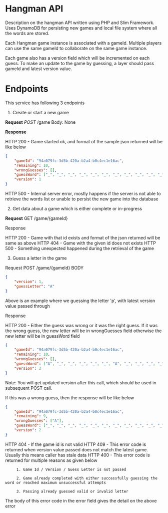 # Hangman API

Description on the hangman API written using PHP and Slim Framework. Uses DynamoDB for persisting new games and local file system where all the words are stored.

Each Hangman game instance is associated with a gameId. Multiple players can use the same gameId to collaborate on the same game instance.

Each game also has a version field which will be incremented on each guess. To make an update to the game by guessing, a layer should pass gameId and latest version value.

# Endpoints

This service has following 3 endpoints

 1. Create or start a new game

**Request**
*POST* /game
Body: None

**Response**

HTTP 200 - Game started ok, and format of the sample json returned will be like below
```json
{
    "gameId": "94a079fc-3d5b-420a-b2a4-b0c4ec1e16ac",
    "remaining": 10,
    "wrongGuesses": [],
    "guessWord": ["_", "_", "_", "_", "_", "_", "_", "_", "_", "_", "_"],
    "version": 1
}
```

HTTP 500 - Internal server error, mostly happens if the server is not able to retrieve the words list or unable to persist the new game into the database

 2. Get data about a game which is either complete or in-progress

**Request**
GET /game/{gameId}

Response

 HTTP 200 - Game with that id exists and format of the json returned will be same as above
 HTTP 404 - Game with the given id does not exists
 HTTP 500 - Something unexpected happened during the retrieval of the game

 3. Guess a letter in the game

Request
POST /game/{gameId}
BODY
```json
{
    "version": 1,
    "guessLetter": "A"
}
```
Above is an example where we guessing the letter 'p', with latest version value passed through

Response

HTTP 200 - Either the guess was wrong or it was the right guess. If it was the wrong guess, the new letter will be in wrongGuesses field otherwise the new letter will be in guessWord field
```json
{
    "gameId": "94a079fc-3d5b-420a-b2a4-b0c4ec1e16ac",
    "remaining": 10,
    "wrongGuesses": [],
    "guessWord": ["A", "_", "_", "_", "_", "_", "A", "_", "_", "_", "_"],
    "version": 2
}
```
Note: You will get updated version after this call, which should be used in subsequent POST call.

If this was a wrong guess, then the response will be like below
```json
{
    "gameId": "94a079fc-3d5b-420a-b2a4-b0c4ec1e16ac",
    "remaining": 9,
    "wrongGuesses": ["A"],
    "guessWord": ["_", "_", "_", "_", "_", "_", "_", "_", "_", "_", "_"],
    "version": 2
}
```
HTTP 404 - If the game id is not valid
HTTP 409 - This error code is returned when version value passed does not match the latest game. Usually this means caller has stale data
HTTP 400 - This error code is returned for multiple reasons as given below

		 1. Game Id / Version / Guess Letter is not passed
		 
		 2. Game already completed with either successfully guessing the word or reached maximum unsuccessful attempts
		 
		 3. Passing already guessed valid or invalid letter 
		 
The body of this error code in the error field gives the detail on the above error
